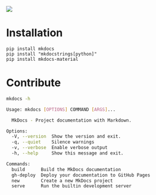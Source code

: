 <p align="center">

![](https://cdn.discordapp.com/attachments/581018943041306641/1092599342201831584/image.png)

<p>


# Installation
```
pip install mkdocs
pip install "mkdocstrings[python]"
pip install mkdocs-material
```


# Contribute

```sh
mkdocs -h
```
```sh
Usage: mkdocs [OPTIONS] COMMAND [ARGS]...

  MkDocs - Project documentation with Markdown.

Options:
  -V, --version  Show the version and exit.
  -q, --quiet    Silence warnings
  -v, --verbose  Enable verbose output
  -h, --help     Show this message and exit.

Commands:
  build      Build the MkDocs documentation
  gh-deploy  Deploy your documentation to GitHub Pages
  new        Create a new MkDocs project
  serve      Run the builtin development server
```